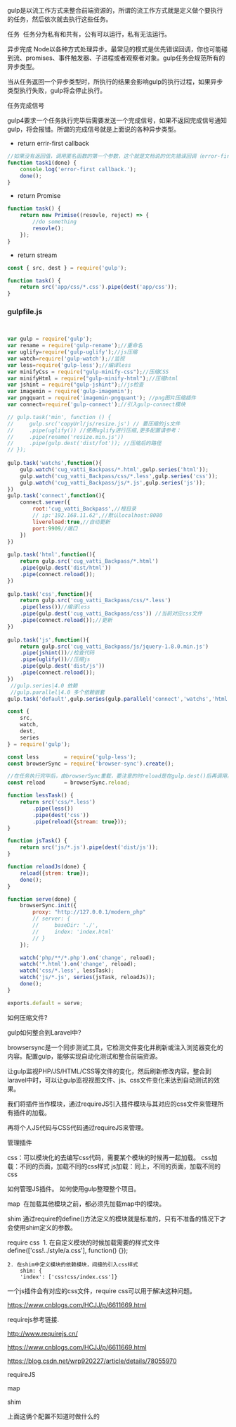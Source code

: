 gulp是以流工作方式来整合前端资源的，所谓的流工作方式就是定义做个要执行的任务，然后依次就去执行这些任务。



任务
​    任务分为私有和共有，公有可以运行，私有无法运行。



异步完成
​	Node以各种方式处理异步。最常见的模式是优先错误回调，你也可能碰到流、promises、事件触发器、子进程或者观察者对象。gulp任务会规范所有的异步类型。

​	当从任务返回一个异步类型时，所执行的结果会影响gulp的执行过程，如果异步类型执行失败，gulp将会停止执行。



任务完成信号

gulp4要求一个任务执行完毕后需要发送一个完成信号，如果不返回完成信号通知gulp，将会报错。所谓的完成信号就是上面说的各种异步类型。

- return errir-first callback

```javascript
//如果没有返回值，调用匿名函数的第一个参数，这个就是文档说的优先错误回调（error-first callback）
function task1(done) {
    console.log('error-first callback.');
    done();
}
```

- return Promise

```javascript
function task() {
    return new Primise((resovle, reject) => {
        //do something
        resovle();
    });
}
```

- return stream

```javascript
const { src, dest } = require('gulp');

function task() {
    return src('app/css/*.css').pipe(dest('app/css'));
}
```







### gulpfile.js

```javascript

 
var gulp = require('gulp');
var rename = require('gulp-rename');//重命名
var uglify=require('gulp-uglify');//js压缩
var watch=require('gulp-watch');//监视
var less=require('gulp-less');//编译less
var minifyCss = require("gulp-minify-css");//压缩CSS
var minifyHtml = require("gulp-minify-html");//压缩html
var jshint = require("gulp-jshint");//js检查
var imagemin = require('gulp-imagemin');
var pngquant = require('imagemin-pngquant'); //png图片压缩插件
var connect=require('gulp-connect');//引入gulp-connect模块 

// gulp.task('min', function () {
//     gulp.src('copyUrl/js/resize.js') // 要压缩的js文件
//     .pipe(uglify()) //使用uglify进行压缩,更多配置请参考：
//     .pipe(rename('resize.min.js'))
//     .pipe(gulp.dest('dist/fot')); //压缩后的路径
// });
 
gulp.task('watchs',function(){
    gulp.watch('cug_vatti_Backpass/*.html',gulp.series('html'));
    gulp.watch('cug_vatti_Backpass/css/*.less',gulp.series('css'));
    gulp.watch('cug_vatti_Backpass/js/*.js',gulp.series('js'));
})
gulp.task('connect',function(){
    connect.server({
        root:'cug_vatti_Backpass',//根目录
        // ip:'192.168.11.62',//默认localhost:8080
        livereload:true,//自动更新
        port:9909//端口
    })
})
 
gulp.task('html',function(){
    return gulp.src('cug_vatti_Backpass/*.html')
    .pipe(gulp.dest('dist/html'))
    .pipe(connect.reload());
})
 
gulp.task('css',function(){
    return gulp.src('cug_vatti_Backpass/css/*.less')
    .pipe(less())//编译less
    .pipe(gulp.dest('cug_vatti_Backpass/css')) //当前对应css文件
    .pipe(connect.reload());//更新
})
 
gulp.task('js',function(){
    return gulp.src('cug_vatti_Backpass/js/jquery-1.8.0.min.js')
    .pipe(jshint())//检查代码
    .pipe(uglify())//压缩js
    .pipe(gulp.dest('dist/js'))
    .pipe(connect.reload());
})
 //gulp.series|4.0 依赖
 //gulp.parallel|4.0 多个依赖嵌套
gulp.task('default',gulp.series(gulp.parallel('connect','watchs','html','css','js')));
```







```javascript
const { 
    src,
    watch,
    dest,
    series
} = require('gulp');

const less        = require('gulp-less');
const browserSync = require('browser-sync').create();

//在任务执行完毕后，由browserSync重载，要注意的时reload是在gulp.dest()后再调用。
const reload      = browserSync.reload;

function lessTask() {
    return src('css/*.less')
        .pipe(less())
        .pipe(dest('css'))
        .pipe(reload({stream: true}));
}

function jsTask() {
    return src('js/*.js').pipe(dest('dist/js'));
}

function reloadJs(done) {
    reload({strem: true});
    done();
}

function serve(done) {
    browserSync.init({
        proxy: "http://127.0.0.1/modern_php"
        // server: {
        //     baseDir: './',
        //     index: 'index.html'
        // }
    });

    watch('php/**/*.php').on('change', reload);
    watch('*.html').on('change', reload);
    watch('css/*.less', lessTask);
    watch('js/*.js', series(jsTask, reloadJs));
    done();
}

exports.default = serve;
```







如何压缩文件? 



gulp如何整合到Laravel中?

​	browsersync是一个同步测试工具，它检测文件变化并刷新或注入浏览器变化的内容。配置gulp，能够实现自动化测试和整合前端资源。

​	让gulp监视PHP/JS/HTML/CSS等文件的变化，然后刷新修改内容。整合到laravel中时，可以让gulp监视视图文件、js、css文件变化来达到自动测试的效果。





我们将插件当作模块，通过requireJS引入插件模块与其对应的css文件来管理所有插件的加载。

再将个人JS代码与CSS代码通过requireJS来管理。







管理插件

css：可以模块化的去编写css代码，需要某个模块的时候再一起加载。
css加载：不同的页面，加载不同的css样式
js加载：同上，不同的页面，加载不同的css


如何管理JS插件。
如何使用gulp整理整个项目。

map
​	在加载其他模块之前，都必须先加载map中的模块。


shim
​	通过require的define()方法定义的模块就是标准的，只有不准备的情况下才会使用shim定义的参数。



require css
​	1. 在自定义模块的时候加载需要的样式文件
​	define(['css!../style/a.css'], function() {});

	2. 在shim中定义模块的依赖模块，间接的引入css样式
	    shim: {
		'index': ['css!css/index.css']}






一个js插件会有对应的css文件，require css可以用于解决这种问题。









https://www.cnblogs.com/HCJJ/p/6611669.html







requirejs参考链接.

http://www.requirejs.cn/

https://www.cnblogs.com/HCJJ/p/6611669.html

https://blog.csdn.net/wrp920227/article/details/78055970

requireJS

map

shim

上面这俩个配置不知道时做什么的

